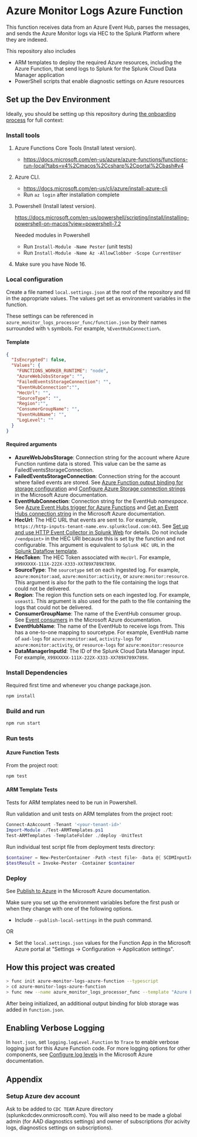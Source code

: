 # Azure Monitor Logs Azure Function
This function receives data from an Azure Event Hub, parses the messages, and sends the Azure Monitor logs via HEC to the Splunk Platform where they are indexed.

This repository also includes
* ARM templates to deploy the required Azure resources, including the Azure Function, that send logs to Splunk for the Splunk Cloud Data Manager application
* PowerShell scripts that enable diagnostic settings on Azure resources

## Set up the Dev Environment
Ideally, you should be setting up this repository during [the onboarding process](https://splunk.atlassian.net/wiki/spaces/PROD/pages/1078171273052/Engineer+Onboarding+-+Azure+Push-based) for full context:
### Install tools
1. Azure Functions Core Tools (Install latest version).
   * https://docs.microsoft.com/en-us/azure/azure-functions/functions-run-local?tabs=v4%2Cmacos%2Ccsharp%2Cportal%2Cbash#v4
2. Azure CLI.
   * https://docs.microsoft.com/en-us/cli/azure/install-azure-cli
   * Run `az login` after installation complete
3. Powershell (Install latest version).

   https://docs.microsoft.com/en-us/powershell/scripting/install/installing-powershell-on-macos?view=powershell-7.2
   
   Needed modules in Powershell
   * Run `Install-Module -Name Pester` (unit tests)
   * Run `Install-Module -Name Az -AllowClobber -Scope CurrentUser`
4. Make sure you have Node 16.

### Local configuration
Create a file named `local.settings.json` at the root of the repository and fill in the appropriate values. The values
get set as environment variables in the function.

These settings can be referenced in `azure_monitor_logs_processor_func/function.json` by their names
surrounded with `%` symbols. For example, `%EventHubConnection%`.

#### Template
```json
{
  "IsEncrypted": false,
  "Values": {
    "FUNCTIONS_WORKER_RUNTIME": "node",
    "AzureWebJobsStorage": "",
    "FailedEventsStorageConnection": "",
    "EventHubConnection":"",
    "HecUrl": "",
    "SourceType": "",
    "Region":"",
    "ConsumerGroupName": "",
    "EventHubName": "",
    "LogLevel": ""
  }
}
```
#### Required arguments
- **AzureWebJobsStorage**: Connection string for the account where Azure Function runtime data is stored. This value can be the same as FailedEventsStorageConnection.
- **FailedEventsStorageConnection**: Connection string for the account where failed events are stored.
  See [Azure Function output binding for storage configuration](https://docs.microsoft.com/en-us/azure/azure-functions/functions-bindings-storage-blob-output?tabs=javascript#configuration) and [Configure Azure Storage connection strings](https://docs.microsoft.com/en-us/azure/storage/common/storage-configure-connection-string) in the Microsoft Azure documentation.
- **EventHubConnection**: Connection string for the EventHub *namespace*. See [Azure Event Hubs trigger for Azure Functions](https://docs.microsoft.com/en-us/azure/azure-functions/functions-bindings-event-hubs-trigger?tabs=javascript#configuration) and [Get an Event Hubs connection string](https://docs.microsoft.com/en-us/azure/event-hubs/event-hubs-get-connection-string) in the Microsoft Azure documentation.
- **HecUrl**: The HEC URL that events are sent to. For example, `https://http-inputs-tenant-name.env.splunkcloud.com:443`. See [Set up and use HTTP Event Collector in Splunk Web](https://docs.splunk.com/Documentation/Splunk/8.2.1/Data/UsetheHTTPEventCollector) for details. Do not include `/<endpoint>` in the HEC URI because this is set by the function and not configurable. This argument is equivalent to `Splunk HEC URL` in the [Splunk Dataflow template](https://cloud.google.com/blog/products/data-analytics/connect-to-splunk-with-a-dataflow-template).
- **HecToken**: The HEC Token associated with `HecUrl`. For example, `X99XXXXX-111X-222X-X333-XX789X789X789X`.
- **SourceType**: The `sourcetype` set on each ingested log. For example, `azure:monitor:aad`, `azure:monitor:activity`, or `azure:monitor:resource`. This argument is also for the path to the file containing the logs that could not be delivered.
- **Region**: The region this function sets on each ingested log. For example, `useast1`. This argument is also used for the path to the file containing the logs that could not be delivered.
- **ConsumerGroupName**: The name of the EventHub consumer group. See [Event consumers](https://docs.microsoft.com/en-us/azure/event-hubs/event-hubs-features#event-consumers) in the Microsoft Azure documentation.
- **EventHubName**: The name of the EventHub to receive logs from. This has a one-to-one mapping to sourcetype. For example, EventHub name of `aad-logs` for `azure:monitor:aad`, `activity-logs` for `azure:monitor:activity`, or `resource-logs` for `azure:monitor:resource`
- **DataManagerInputId**: The ID of the Splunk Cloud Data Manager input. For example, `X99XXXXX-111X-222X-X333-XX789X789X789X`.

### Install Dependencies
Required first time and whenever you change package.json.
```bash
npm install
```
### Build and run
```bash
npm run start
```

### Run tests
#### Azure Function Tests
From the project root:
```bash
npm test
```

#### ARM Template Tests
Tests for ARM templates need to be run in Powershell.

Run validation and unit tests on ARM templates from the project root:

```powershell
Connect-AzAccount -Tenant '<your-tenant-id>'
Import-Module ./Test-ARMTemplates.ps1
Test-ARMTemplates -TemplateFolder ./deploy -UnitTest
```

Run individual test script file from deployment tests directory:
```powershell
$container = New-PesterContainer -Path <test file> -Data @{ SCDMInputId=<SCDMId> }
$testResult = Invoke-Pester -Container $container
```

### Deploy
See [Publish to Azure](https://docs.microsoft.com/en-us/azure/azure-functions/functions-run-local?tabs=windows%2Ccsharp%2Cportal%2Cbash%2Ckeda#publish) in the Microsoft Azure documentation.

Make sure you set up the environment variables before the first push or when they change with one of the following options.

- Include `--publish-local-settings` in the push command.

OR

- Set the `local.settings.json` values for the Function App in the Microsoft Azure portal at "Settings -> Configuration -> Application settings".


## How this project was created
```bash
> func init azure-monitor-logs-azure-function --typescript
> cd azure-monitor-logs-azure-function
> func new --name azure_monitor_logs_processor_func --template "Azure Event Hub trigger" --cadinality "many" --connection "EVENTHUB_CONNECTION_STRING"
```
After being initialized, an additional output binding for blob storage was added in `function.json`.

## Enabling Verbose Logging
In `host.json`, set `logging.logLevel.Function` to `Trace` to enable verbose logging just for this Azure Function code.
For more logging options for other components, see [Configure log levels](https://docs.microsoft.com/en-us/azure/azure-functions/configure-monitoring?tabs=v2#configure-log-levels) in the Microsoft Azure documentation.

## Appendix
### Setup Azure dev account
Ask to be added to `CDC TEAM` Azure directory (splunkcdcdev.onmicrosoft.com). 
You will also need to be made a global admin (for AAD diagnostics settings) and owner of subscriptions (for acivity logs, diagnostics settings on subscriptions).